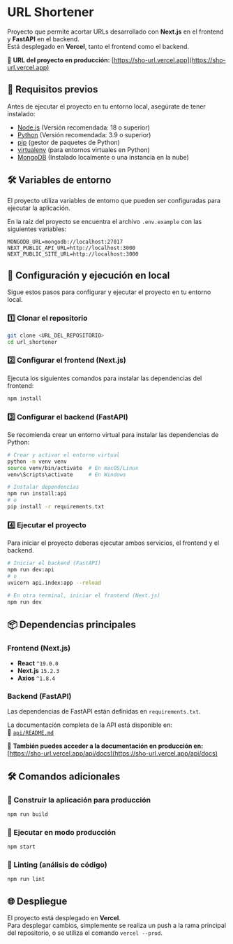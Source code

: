 # URL Shortener

Proyecto que permite acortar URLs desarrollado con **Next.js** en el frontend y **FastAPI** en el backend.  
Está desplegado en **Vercel**, tanto el frontend como el backend.

🔗 **URL del proyecto en producción:** [https://sho-url.vercel.app](https://sho-url.vercel.app)

## 📌 Requisitos previos

Antes de ejecutar el proyecto en tu entorno local, asegúrate de tener instalado:

- [Node.js](https://nodejs.org/) (Versión recomendada: 18 o superior)
- [Python](https://www.python.org/) (Versión recomendada: 3.9 o superior)
- [pip](https://pip.pypa.io/en/stable/) (gestor de paquetes de Python)
- [virtualenv](https://virtualenv.pypa.io/en/latest/) (para entornos virtuales en Python)
- [MongoDB](https://www.mongodb.com/try/download/community) (Instalado localmente o una instancia en la nube)

## 🛠️ Variables de entorno

El proyecto utiliza variables de entorno que pueden ser configuradas para ejecutar la aplicación.  

En la raíz del proyecto se encuentra el archivo `.env.example` con las siguientes variables:

```env
MONGODB_URL=mongodb://localhost:27017
NEXT_PUBLIC_API_URL=http://localhost:3000
NEXT_PUBLIC_SITE_URL=http://localhost:3000
```


## 🚀 Configuración y ejecución en local

Sigue estos pasos para configurar y ejecutar el proyecto en tu entorno local.

### 1️⃣ Clonar el repositorio

```sh
git clone <URL_DEL_REPOSITORIO>
cd url_shortener
```

### 2️⃣ Configurar el frontend (Next.js)

Ejecuta los siguientes comandos para instalar las dependencias del frontend:

```sh
npm install
```

### 3️⃣ Configurar el backend (FastAPI)

Se recomienda crear un entorno virtual para instalar las dependencias de Python:

```sh
# Crear y activar el entorno virtual
python -m venv venv
source venv/bin/activate  # En macOS/Linux
venv\Scripts\activate     # En Windows

# Instalar dependencias
npm run install:api
# o
pip install -r requirements.txt
```

### 4️⃣ Ejecutar el proyecto

Para iniciar el proyecto deberas ejecutar ambos servicios, el frontend y el backend.

```sh
# Iniciar el backend (FastAPI)
npm run dev:api
# o
uvicorn api.index:app --reload

# En otra terminal, iniciar el frontend (Next.js)
npm run dev
```

## 📦 Dependencias principales

### Frontend (Next.js)
- **React** `^19.0.0`
- **Next.js** `15.2.3`
- **Axios** `^1.8.4`

### Backend (FastAPI)
Las dependencias de FastAPI están definidas en `requirements.txt`.

La documentación completa de la API está disponible en:  
📌 [`api/README.md`](api/README.md)  

🔗 **También puedes acceder a la documentación en producción en:**  
[https://sho-url.vercel.app/api/docs](https://sho-url.vercel.app/api/docs)

## 🛠️ Comandos adicionales

### 🔹 Construir la aplicación para producción
```sh
npm run build
```

### 🔹 Ejecutar en modo producción
```sh
npm start
```

### 🔹 Linting (análisis de código)
```sh
npm run lint
```

## 🌐 Despliegue

El proyecto está desplegado en **Vercel**.  
Para desplegar cambios, simplemente se realiza un push a la rama principal del repositorio, o se utiliza el comando `vercel --prod`.

